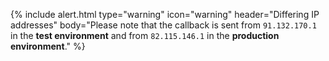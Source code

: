{% include alert.html type="warning" icon="warning" header="Differing IP
addresses" body="Please note that the callback is sent from `91.132.170.1` in
the <strong>test environment</strong> and from `82.115.146.1` in the
<strong>production environment</strong>." %}
